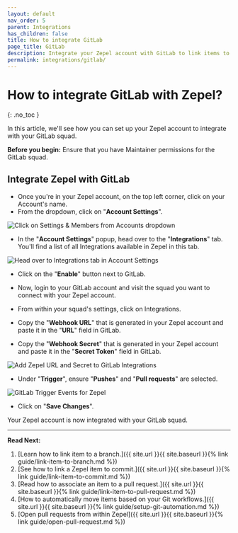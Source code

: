 ```yaml
---
layout: default
nav_order: 5
parent: Integrations
has_children: false
title: How to integrate GitLab
page_title: GitLab
description: Integrate your Zepel account with GitLab to link items to pull requests.
permalink: integrations/gitlab/
---
```

# How to integrate GitLab with Zepel?

{: .no_toc }

In this article, we'll see how you can set up your Zepel account to integrate with your GitLab squad.

__Before you begin:__ Ensure that you have Maintainer permissions for the GitLab squad.

## Integrate Zepel with GitLab

* Once you're in your Zepel account, on the top left corner, click on your Account's name.
* From the dropdown, click on "**Account Settings**".

![Click on Settings & Members from Accounts dropdown](/guide/assets/uploads/account-settings.png "Account Settings")

* In the "**Account Settings**" popup, head over to the "**Integrations**" tab. You'll find a list of all Integrations available in Zepel in this tab.

![Head over to Integrations tab in Account Settings](/guide/assets/uploads/integrations-tab.png "Integrations tab in Account Settings")

* Click on the "**Enable**" button next to GitLab.
* Now, login to your GitLab account and visit the squad you want to connect with your Zepel account.
* From within your squad's settings, click on Integrations.

* Copy the "**Webhook URL**" that is generated in your Zepel account and paste it in the "**URL**" field in GitLab.
* Copy the "**Webhook Secret**" that is generated in your Zepel account and paste it in the "**Secret Token**" field in GitLab.

![Add Zepel URL and Secret to GitLab Integrations](/guide/assets/uploads/zepel-gitlab-integration-webhooks.png)

* Under "**Trigger**", ensure "**Pushes**" and "**Pull requests**" are selected.

![GitLab Trigger Events for Zepel](/guide/assets/uploads/zepel-gitlab-integration-webhook-events.png)

* Click on "**Save Changes**".

Your Zepel account is now integrated with your GitLab squad.

---

**Read Next:** 

1. [Learn how to link item to a branch.]({{ site.url }}{{ site.baseurl }}{% link guide/link-item-to-branch.md %})
1. [See how to link a Zepel item to commit.]({{ site.url }}{{ site.baseurl }}{% link guide/link-item-to-commit.md %})
1. [Read how to associate an item to a pull request.]({{ site.url }}{{ site.baseurl }}{% link guide/link-item-to-pull-request.md %})
1. [How to automatically move items based on your Git workflows.]({{ site.url }}{{ site.baseurl }}{% link guide/setup-git-automation.md %})
1. [Open pull requests from within Zepel]({{ site.url }}{{ site.baseurl }}{% link guide/open-pull-request.md %})